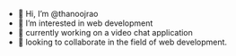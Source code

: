 - 👋 Hi, I’m @thanoojrao
- 👀 I’m interested in web development
- 🌱 currently working on a video chat application
- 💞️ looking to collaborate in the field of web development.

<!---
thanoojrao/thanoojrao is a ✨ special ✨ repository because its `README.md` (this file) appears on your GitHub profile.
You can click the Preview link to take a look at your changes.
--->
